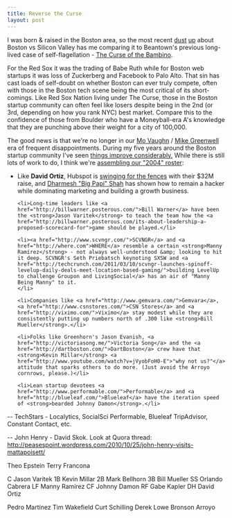```yaml
--- 
title: Reverse the Curse
layout: post
---
```

I was born &amp; raised in the Boston area, so the most recent <a href="http://www.boston.com/business/technology/innoeco/2011/03/whats_the_point_of_boston_vs_s.html">dust</a> <a href="http://techcrunch.com/2011/03/04/my-ordeal%E2%80%94and-the-firestorm%E2%80%94in-boston/">up</a> about Boston vs Silicon Valley has me comparing it to Beantown's previous long-lived case of self-flagellation - <a href="http://en.wikipedia.org/wiki/Curse_of_the_Bambino">The Curse of the Bambino</a>.

For the Red Sox it was the trading of Babe Ruth while for Boston web startups it was loss of Zuckerberg and Facebook to Palo Alto. That sin has cast loads of self-doubt on whether Boston can ever truly compete, often with those in the Boston tech scene being the most critical of its short-comings. Like Red Sox Nation living under The Curse, those in the Boston startup community can often feel like losers despite being in the 2nd (or 3rd, depending on how you rank NYC) best market. Compare this to the confidence of those from Boulder who have a Moneyball-era A's knowledge that they are punching above their weight for a city of 100,000.

The good news is that we're no longer in our <a href="http://en.wikipedia.org/wiki/Mo_Vaughn">Mo Vaughn</a> / <a href="http://en.wikipedia.org/wiki/Mike_Greenwell">Mike Greenwell</a> era of frequent disappointments. During my five years around the Boston startup community I've seen <a href="http://www.robgo.org/post/653240595/an-entrepreneurial-renaissance-in-boston">things improve considerably.</a> While there is still lots of work to do, I think we're <a href="http://www.quora.com/Boston/What-is-the-entrepreneurial-startup-scene-like-in-the-Greater-Boston-Area-in-2011">assembling our "2004" roster</a>:

<ul>
	<li>Like <strong>David Ortiz</strong>, Hubspot is <a href="http://www.hubspot.com/blog/bid/10491/Sequoia-Google-Ventures-and-Salesforce-com-Invest-32-Million-in-HubSpot">swinging for the fences</a> with their $32M raise, and <a href="http://twitter.com/dharmesh">Dharmesh "Big Papi" Shah</a> has shown how to remain a hacker while dominating marketing and building a growth business.</li>
		
	<li>Long-time leaders like <a href="http://billwarner.posterous.com/">Bill Warner</a> have been the <strong>Jason Varitek</strong> to teach the team how the <a href="http://billwarner.posterous.com/its-about-leadership-a-proposed-scorecard-for">game should be played.</li>
	
	<li><a href="http://www.scvngr.com/">SCVNGR</a> and <a href="http://where.com">WHERE</a> resemble a certain <strong>Manny Ramírez</strong> - not always well-understood &amp; looking to hit it deep. SCVNGR's Seth Priebatsch keynoting SXSW and <a href="http://techcrunch.com/2011/03/10/scvngr-launches-spinoff-levelup-daily-deals-meet-location-based-gaming/">building LevelUp to challenge Groupon and LivingSocial</a> has an air of "Manny Being Manny" to it.
	</li>
	
	<li>Companies like <a href="http://www.gemvara.com/">Gemvara</a>, <a href="http://www.csnstores.com/">CSN Stores</a> and <a href="http://viximo.com/">Viximo</a> stay modest while they are consistently putting up numbers north of .300 like <strong>Bill Mueller</strong>.</li>
	
	<li>Folks like Greenhorn's Jason Evanish, <a href="http://victoriasong.me/">Victoria Song</a> and the <a href="http://dartboston.com/">DartBoston</a> crew have that <strong>Kevin Millar</strong> <a href="http://www.youtube.com/watch?v=jVyobFoH0-E">"why not us?"</a> attitude that sparks others to do more. (Just avoid the Arroyo cornrows, please.)</li>
	
	<li>Lean startup devotees <a href="http://www.performable.com/">Performable</a> and <a href="http://blueleaf.com/">Blueleaf</a> have the iteration speed of <strong>bearded Johnny Damon</strong>.</li>
	
	
	
</ul>

-- 
TechStars - Localytics, SocialSci
Performable, Blueleaf
TripAdvisor, Constant Contact, etc.

--
John Henry - David Skok. Look at Quora thread: http://peasespoint.wordpress.com/2010/10/25/john-henry-visits-mattapoisett/

Theo Epstein
Terry Francona

C	Jason Varitek
1B	Kevin Millar
2B	Mark Bellhorn
3B	Bill Mueller
SS	Orlando Cabrera
LF	Manny Ramírez
CF	Johnny Damon
RF	Gabe Kapler
DH	David Ortiz

Pedro Martínez
Tim Wakefield
Curt Schilling
Derek Lowe
Bronson Arroyo